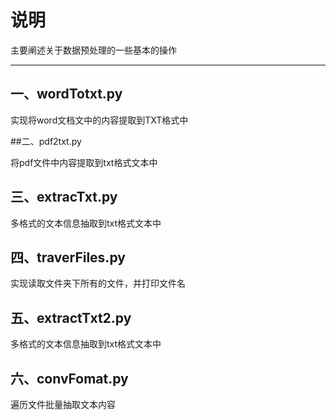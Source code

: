 # 说明

主要阐述关于数据预处理的一些基本的操作

---

## 一、wordTotxt.py

实现将word文档文中的内容提取到TXT格式中



##二、pdf2txt.py

将pdf文件中内容提取到txt格式文本中

## 三、extracTxt.py

多格式的文本信息抽取到txt格式文本中

## 四、traverFiles.py

实现读取文件夹下所有的文件，并打印文件名

## 五、extractTxt2.py

多格式的文本信息抽取到txt格式文本中

## 六、convFomat.py

遍历文件批量抽取文本内容

